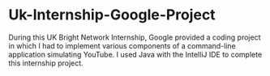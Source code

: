 # Uk-Internship-Google-Project

During this UK Bright Network Internship, Google provided a coding project in which I had to implement various components of a command-line application simulating YouTube. I used Java with the IntelliJ IDE to complete this internship project.

